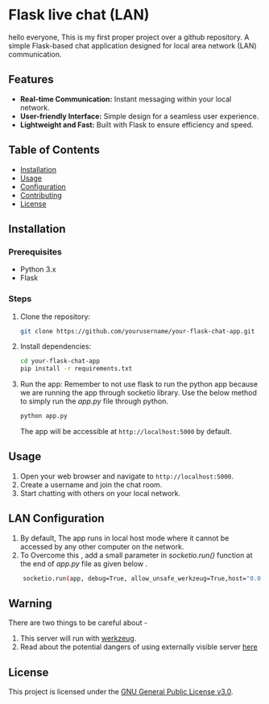 # Flask live chat (LAN)  


hello everyone,
This is my first proper project over a github repository.
A simple Flask-based chat application designed for local area network (LAN) communication.

## Features

- **Real-time Communication:** Instant messaging within your local network.
- **User-friendly Interface:** Simple design for a seamless user experience.
- **Lightweight and Fast:** Built with Flask to ensure efficiency and speed.


## Table of Contents

- [Installation](#installation)
- [Usage](#usage)
- [Configuration](#configuration)
- [Contributing](#contributing)
- [License](#license)

## Installation

### Prerequisites

- Python 3.x
- Flask

### Steps

1. Clone the repository:

    ```bash
    git clone https://github.com/yourusername/your-flask-chat-app.git
    ```

2. Install dependencies:

    ```bash
    cd your-flask-chat-app
    pip install -r requirements.txt
    ```

3. Run the app:
   Remember to not use flask to run the python app because we are running the app through socketio library.
   Use the below method to simply run the _app.py_ file through python.

    ```bash
    python app.py
    ```

    The app will be accessible at `http://localhost:5000` by default.

## Usage

1. Open your web browser and navigate to `http://localhost:5000`.
2. Create a username and join the chat room.
3. Start chatting with others on your local network.

## LAN Configuration

1. By default, The app runs in local host mode where it cannot be accessed by any other computer on the network.
2. To Overcome this , add a small parameter in _socketio.run()_ function at the end of _app.py_ file as given below .
```bash
    socketio.run(app, debug=True, allow_unsafe_werkzeug=True,host="0.0.0.0")
```
## Warning
There are two things to be careful about - 
1. This server will run with [werkzeug](https://flask-socketio.readthedocs.io/en/latest/getting_started.html#initialization).
2. Read about the potential dangers of  using externally visible server [here](https://flask.palletsprojects.com/en/3.0.x/quickstart/)

## License

This project is licensed under the [GNU General Public License v3.0](LICENSE).

